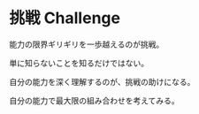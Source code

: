 # 挑戦 Challenge

能力の限界ギリギリを一歩越えるのが挑戦。

単に知らないことを知るだけではない。

自分の能力を深く理解するのが、挑戦の助けになる。

自分の能力で最大限の組み合わせを考えてみる。
